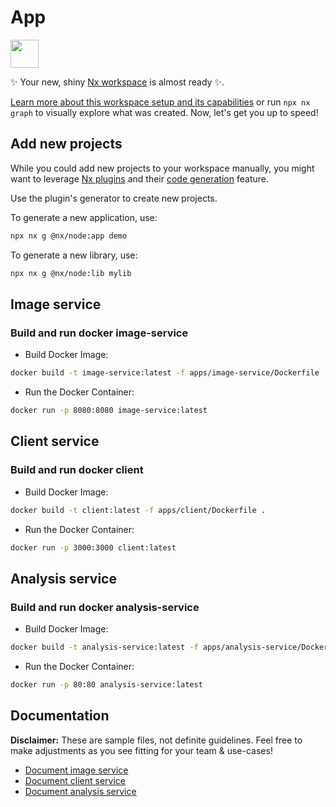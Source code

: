 # App

<a alt="Nx logo" href="https://nx.dev" target="_blank" rel="noreferrer"><img src="https://raw.githubusercontent.com/nrwl/nx/master/images/nx-logo.png" width="45"></a>

✨ Your new, shiny [Nx workspace](https://nx.dev) is almost ready ✨.

[Learn more about this workspace setup and its capabilities](https://nx.dev/nx-api/node?utm_source=nx_project&amp;utm_medium=readme&amp;utm_campaign=nx_projects) or run `npx nx graph` to visually explore what was created. Now, let's get you up to speed!

## Add new projects

While you could add new projects to your workspace manually, you might want to leverage [Nx plugins](https://nx.dev/concepts/nx-plugins?utm_source=nx_project&utm_medium=readme&utm_campaign=nx_projects) and their [code generation](https://nx.dev/features/generate-code?utm_source=nx_project&utm_medium=readme&utm_campaign=nx_projects) feature.

Use the plugin's generator to create new projects.

To generate a new application, use:

```sh
npx nx g @nx/node:app demo
```

To generate a new library, use:

```sh
npx nx g @nx/node:lib mylib
```

## Image service

### Build and run docker image-service

- Build Docker Image:

```sh
docker build -t image-service:latest -f apps/image-service/Dockerfile .
```

- Run the Docker Container:

```sh
docker run -p 8080:8080 image-service:latest
```

## Client service

### Build and run docker client

- Build Docker Image:

```sh
docker build -t client:latest -f apps/client/Dockerfile .
```

- Run the Docker Container:

```sh
docker run -p 3000:3000 client:latest
```


## Analysis service

### Build and run docker analysis-service

- Build Docker Image:

```sh
docker build -t analysis-service:latest -f apps/analysis-service/Dockerfile .
```

- Run the Docker Container:

```sh
docker run -p 80:80 analysis-service:latest
```

## Documentation

**Disclaimer:** These are sample files, not definite guidelines. Feel free to
make adjustments as you see fitting for your team & use-cases!

- [Document image service](./apps/image-service/README.md)
- [Document client service](./apps/client/README.md)
- [Document analysis service](./apps/analysis-service/README.md)